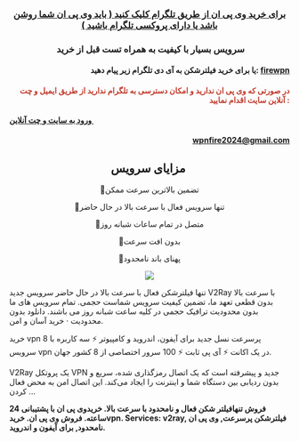 <h3 style="text-align:center"><a href="https://t.me/Firewpn" rel="nofollow">برای خرید وی پی ان از طریق تلگرام کلیک کنید ( باید وی پی ان شما روشن باشد یا دارای پروکسی تلگرام باشید )</a></h3>

<h3 style="text-align:center"><strong>&nbsp;سرویس بسیار با کیفیت به همراه تست قبل از خرید</strong></h3>

<h4 style="text-align:right">یا برای خرید فیلترشکن به آی دی تلگرام زیر پیام دهید: <a href="https://t.me/Firewpn" rel="nofollow">firewpn</a></h4>

<h4 style="text-align:right"><strong><span style="color:#c0392b">&nbsp;در صورتی که وی پی ان ندارید و امکان دسترسی به تلگرام ندارید از طریق ایمیل و چت آنلاین سایت اقدام نمایید :</span></strong></h4>

<p><a href="https://fireads.shop"><strong>ورود به سایت و چت آنلاین&nbsp;</strong></a></p>

<h4 style="text-align:right"><a href="mailto:wpnfire2024@gmail.com">wpnfire2024@gmail.com</a></h4>

<h2 style="text-align:center"><strong>مزایای سرویس&nbsp;</strong></h2>

<p style="text-align:center">🔵تضمین بالاترین سرعت ممکن</p>

<p style="text-align:center">🔵تنها سرویس فعال با سرعت بالا در حال حاضر</p>

<p style="text-align:center">🔵متصل در تمام ساعات شبانه روز</p>

<p style="text-align:center">🔵بدون افت سرعت</p>

<p style="text-align:center">🔵پهنای باند نامحدود</p>

<p style="text-align:center"><a href="https://i.postimg.cc/nrhh4qCN/what-is-a-vpn.jpg" rel="noopener noreferrer nofollow" target="_blank"><img src="https://i.postimg.cc/nrhh4qCN/what-is-a-vpn.jpg" /></a></p>

<p>تنها فیلترشکن فعال با سرعت بالا در حال حاضر سرویس جدید V2Ray با سرعت بالا بدون قطعی تعهد ما، تضمین کیفیت سرویس شماست حجمی. تمام سرویس&zwnj; های ما بدون محدودیت ترافیک حجمی در کلیه ساعت شبانه روز می&zwnj; باشند. دانلود بدون محدودیت &middot; خرید آسان و امن.</p>

<p>خرید vpn پرسرعت نسل جدید برای آیفون، اندروید و کامپیوتر ⚡ سه کاربره با 8 سرویس vpn در یک اکانت ⚡ آی پی ثابت ⚡ 100 سرور اختصاصی از 8 کشور جهان.</p>

<p>V2Ray یک پروتکل VPN جدید و پیشرفته است که یک اتصال رمزگذاری شده، سریع و بدون ردیابی بین دستگاه شما و اینترنت را ایجاد می&zwnj;کند. این اتصال امن به محض فعال کردن ...</p>

<p><strong>فروش تنهافیلتر شکن فعال و نامحدود با سرعت بالا. خریدوی پی ان با پشتیبانی 24 ساعته. فروش وی پی ان. خریدvpn. Services: v2ray, فیلترشکن پرسرعت, وی پی ان نامحدود, برای آیفون و اندروید.</strong></p>

<p>&nbsp; <!-- Google tag (gtag.js) --></p>
